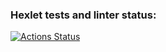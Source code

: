 ### Hexlet tests and linter status:
[![Actions Status](https://github.com/GhArKn/qa-engineer-project-84/actions/workflows/hexlet-check.yml/badge.svg)](https://github.com/GhArKn/qa-engineer-project-84/actions)